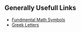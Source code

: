 Generally Usefull Links
-----

- [Fundmental Math Symbols](http://www.rapidtables.com/math/symbols/Basic_Math_Symbols.htm)
- [Greek Letters](https://en.wikipedia.org/wiki/Greek_alphabet#Letters)
